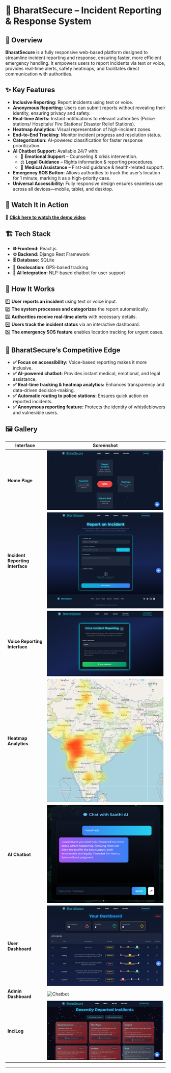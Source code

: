 # 🚨 BharatSecure – Incident Reporting & Response System  

## 📌 Overview  

**BharatSecure** is a fully responsive web-based platform designed to streamline incident reporting and response, ensuring faster, more efficient emergency handling. It empowers users to report incidents via text or voice, provides real-time alerts, safety heatmaps, and facilitates direct communication with authorities.


## ✨ Key Features  

- **Inclusive Reporting:** Report incidents using text or voice.  
- **Anonymous Reporting:** Users can submit reports without revealing their identity, ensuring privacy and safety. 
- **Real-time Alerts:** Instant notifications to relevant authorities (Police stations/ Hospitals/ Fire Stations/ Disaster Relief Stations).  
- **Heatmap Analytics:** Visual representation of high-incident zones.  
- **End-to-End Tracking:** Monitor incident progress and resolution status.  
- **Categorization:** AI-powered classification for faster response prioritization.  
- **AI Chatbot Support:** Available 24/7 with:  
  - 🧠 **Emotional Support** – Counseling & crisis intervention.  
  - ⚖️ **Legal Guidance** – Rights information & reporting procedures.  
  - 🏥 **Medical Assistance** – First-aid guidance & health-related support.  
- **Emergency SOS Button:** Allows authorities to track the user’s location for 1 minute, marking it as a high-priority case.  
- **Universal Accessibility:** Fully responsive design ensures seamless use across all devices—mobile, tablet, and desktop. 

## 🎥 Watch It in Action  
🔗 [**Click here to watch the demo video**](https://www.youtube.com/watch?v=3f-FzeTAQbY&t=15s) 

## 🏗️ Tech Stack  

- **🌐 Frontend:** React.js  
- **⚙️ Backend:** Django Rest Framework
- **🗄️ Database:** SQLite  
- **📍 Geolocation:** GPS-based tracking  
- **🤖 AI Integration:** NLP-based chatbot for user support  

## 🚀 How It Works  

1️⃣ **User reports an incident** using text or voice input.  
2️⃣ **The system processes and categorizes** the report automatically.  
3️⃣ **Authorities receive real-time alerts** with necessary details.  
4️⃣ **Users track the incident status** via an interactive dashboard.  
5️⃣ **The emergency SOS feature** enables location tracking for urgent cases.  

## 🎯 BharatSecure’s Competitive Edge  

- **✅ Focus on accessibility:** Voice-based reporting makes it more inclusive.  
- **✅ AI-powered chatbot:** Provides instant medical, emotional, and legal assistance.  
- **✅ Real-time tracking & heatmap analytics:** Enhances transparency and data-driven decision-making.  
- **✅ Automatic routing to police stations:** Ensures quick action on reported incidents.  
- **✅ Anonymous reporting feature:** Protects the identity of whistleblowers and vulnerable users.  

## 🖼️ Gallery  

| Interface | Screenshot |
|-----------|-----------|
| **Home Page** | ![Home Page](./public/home.png) |
| **Incident Reporting Interface** | ![Reporting Form](./public/reportform.png) |
| **Voice Reporting Interface** | ![Voice Report](./public/voiceReport.png) |
| **Heatmap Analytics** | ![Heatmap](./public/heatmap.png) |
| **AI Chatbot** | ![Chatbot](./public/Chatbot.png) |
| **User Dashboard** | ![User Dashboard](./public/UserDashboard.jpeg) |
| **Admin Dashboard** | ![Chatbot](./public/AdminDashboard.png) |
| **InciLog** | ![Chatbot](./public/InciLog.png) |

---
